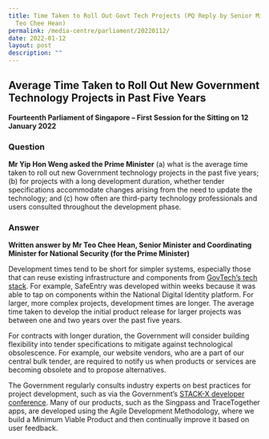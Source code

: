 ```yaml
---
title: Time Taken to Roll Out Govt Tech Projects (PQ Reply by Senior Minister
  Teo Chee Hean)
permalink: /media-centre/parliament/20220112/
date: 2022-01-12
layout: post
description: ""
---
```

## Average Time Taken to Roll Out New Government Technology Projects in Past Five Years


**Fourteenth Parliament of Singapore – First Session for the Sitting on 12 January 2022**

### Question

**Mr Yip Hon Weng asked the Prime Minister** (a) what is the average time taken to roll out new Government technology projects in the past five years; (b) for projects with a long development duration, whether tender specifications accommodate changes arising from the need to update the technology; and (c) how often are third-party technology professionals and users consulted throughout the development phase.

### Answer


**Written answer by Mr Teo Chee Hean, Senior Minister and Coordinating Minister for National Security (for the Prime Minister)**

Development times tend to be short for simpler systems, especially those that can reuse existing infrastructure and components from [GovTech’s tech stack](https://www.developer.tech.gov.sg/singapore-government-tech-stack/overview/index.html?gclid=CjwKCAiAlfqOBhAeEiwAYi43F4POTnul2badfUVLAUhpauPYrOKCaxPO6o-WQZZfSpMgqBZysgFJ-hoCvfoQAvD_BwE). For example, SafeEntry was developed within weeks because it was able to tap on components within the National Digital Identity platform. For larger, more complex projects, development times are longer. The average time taken to develop the initial product release for larger projects was between one and two years over the past five years.

For contracts with longer duration, the Government will consider building flexibility into tender specifications to mitigate against technological obsolescence. For example, our website vendors, who are a part of our central bulk tender, are required to notify us when products or services are becoming obsolete and to propose alternatives.

The Government regularly consults industry experts on best practices for project development, such as via the Government’s [STACK-X developer conference](https://www.developer.tech.gov.sg/communities/events/conferences/). Many of our products, such as the Singpass and TraceTogether apps, are developed using the Agile Development Methodology, where we build a Minimum Viable Product and then continually improve it based on user feedback.